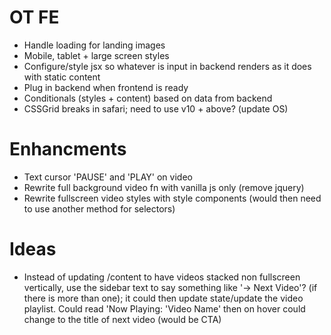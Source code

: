 # OT FE
- Handle loading for landing images
- Mobile, tablet + large screen styles
- Configure/style jsx so whatever is input in backend renders as it does with static content
- Plug in backend when frontend is ready
- Conditionals (styles + content) based on data from backend
- CSSGrid breaks in safari; need to use v10 + above? (update OS)

# Enhancments
- Text cursor 'PAUSE' and 'PLAY' on video
- Rewrite full background video fn with vanilla js only (remove jquery)
- Rewrite fullscreen video styles with style components (would then need to use another method for selectors)

# Ideas
- Instead of updating /content to have videos stacked non fullscreen vertically, use the sidebar text to say something like '→ Next Video'? (if there is more than one); it could then update state/update the video playlist. Could read 'Now Playing: 'Video Name' then on hover could change to the title of next video (would be CTA)
